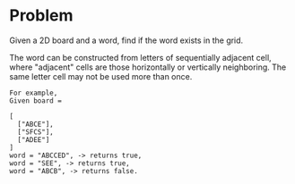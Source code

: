 Problem
===
Given a 2D board and a word, find if the word exists in the grid.

The word can be constructed from letters of sequentially adjacent cell, where "adjacent" cells are those horizontally or vertically neighboring. The same letter cell may not be used more than once.

    For example,
    Given board =

    [
      ["ABCE"],
      ["SFCS"],
      ["ADEE"]
    ]
    word = "ABCCED", -> returns true,
    word = "SEE", -> returns true,
    word = "ABCB", -> returns false.